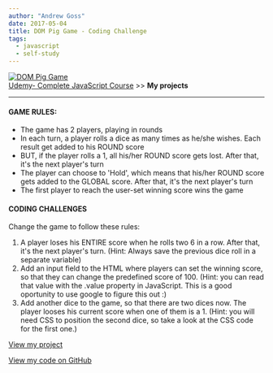 ```yaml
---
author: "Andrew Goss"
date: 2017-05-04
title: DOM Pig Game - Coding Challenge
tags:
  - javascript
  - self-study
---
```

<a href="https://andrewrgoss.com/udemy-complete-javascript/dom-pig-game-coding-challenge" target="_blank"><img src="/img/projects/dom_pig_game.png" alt="DOM Pig Game"></a><br>
<a href="/2017/udemy--complete-javascript-course/">Udemy- Complete JavaScript Course</a> &gt;&gt; <b>My projects</b><br>
<hr>

#### GAME RULES:
* The game has 2 players, playing in rounds
* In each turn, a player rolls a dice as many times as he/she wishes. Each result get added to his ROUND score
* BUT, if the player rolls a 1, all his/her ROUND score gets lost. After that, it's the next player's turn
* The player can choose to 'Hold', which means that his/her ROUND score gets added to the GLOBAL score. After that, it's the next player's turn
* The first player to reach the user-set winning score wins the game

#### CODING CHALLENGES

Change the game to follow these rules:

1. A player loses his ENTIRE score when he rolls two 6 in a row. After that, it's the next player's turn. (Hint: Always save the previous dice roll in a separate variable)
2. Add an input field to the HTML where players can set the winning score, so that they can change the predefined score of 100. (Hint: you can read that value with the .value property in JavaScript. This is a good oportunity to use google to figure this out :)
3. Add another dice to the game, so that there are two dices now. The player looses his current score when one of them is a 1. (Hint: you will need CSS to position the second dice, so take a look at the CSS code for the first one.)

<a href="https://andrewrgoss.com/udemy-complete-javascript/dom-pig-game-coding-challenge" class="btn" target="_blank">View my project</a>

<a href="https://github.com/andrewrgoss/udemy-complete-javascript/tree/gh-pages/dom-pig-game-coding-challenge" class="btn" target="_blank">View my code on GitHub</a>
